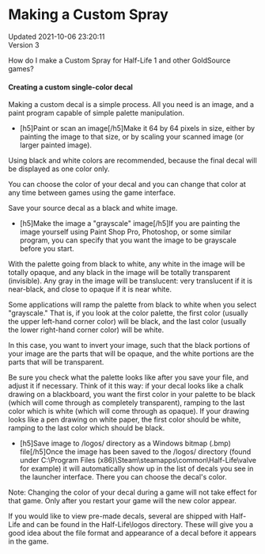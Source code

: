 # Making a Custom Spray
Updated 2021-10-06 23:20:11  
Version 3  

How do I make a Custom Spray for Half-Life 1 and other GoldSource games?  
  
#### Creating a custom single-color decal
Making a custom decal is a simple process. All you need is an image, and a paint program capable of simple palette manipulation.  
  

*  [h5]Paint or scan an image[/h5]Make it 64 by 64 pixels in size, either by painting the image to that size, or by scaling your scanned image (or larger painted image).  
  
Using black and white colors are recommended, because the final decal will be displayed as one color only.  
  
You can choose the color of your decal and you can change that color at any time between games using the game interface.  
  
Save your source decal as a black and white image.
*  [h5]Make the image a "grayscale" image[/h5]If you are painting the image yourself using Paint Shop Pro, Photoshop, or some similar program, you can specify that you want the image to be grayscale before you start.  
  
With the palette going from black to white, any white in the image will be totally opaque, and any black in the image will be totally transparent (invisible). Any gray in the image will be translucent: very translucent if it is near-black, and close to opaque if it is near white.  
  
Some applications will ramp the palette from black to white when you select "grayscale." That is, if you look at the color palette, the first color (usually the upper left-hand corner color) will be black, and the last color (usually the lower right-hand corner color) will be white.  
  
In this case, you want to invert your image, such that the black portions of your image are the parts that will be opaque, and the white portions are the parts that will be transparent.  
  
Be sure you check what the palette looks like after you save your file, and adjust it if necessary. Think of it this way: if your decal looks like a chalk drawing on a blackboard, you want the first color in your palette to be black (which will come through as completely transparent), ramping to the last color which is white (which will come through as opaque). If your drawing looks like a pen drawing on white paper, the first color should be white, ramping to the last color which should be black.
*  [h5]Save image to /logos/ directory as a Windows bitmap (.bmp) file[/h5]Once the image has been saved to the /logos/ directory (found under C:\Program Files (x86)\Steam\steamapps\common\Half-Life\valve for example) it will automatically show up in the list of decals you see in the launcher interface. There you can choose the decal's color.  
  
Note: Changing the color of your decal during a game will not take effect for that game. Only after you restart your game will the new color appear.  
  
If you would like to view pre-made decals, several are shipped with Half-Life and can be found in the Half-Life\logos directory. These will give you a good idea about the file format and appearance of a decal before it appears in the game.